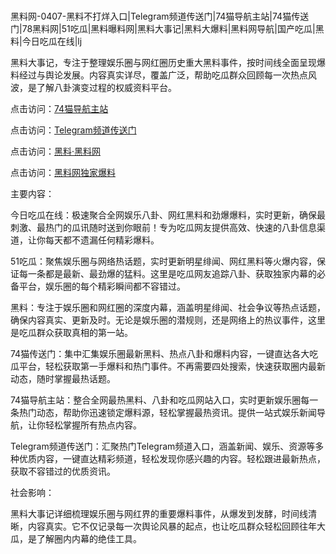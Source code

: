 #
黑料网-0407-黑料不打烊入口|Telegram频道传送门|74猫导航主站|74猫传送门|78黑料网|51吃瓜|黑料曝料网|黑料大事记|黑料大爆料|黑料网导航|国产吃瓜|黑料|今日吃瓜在线|lj

黑料大事记，专注于整理娱乐圈与网红圈历史重大黑料事件，按时间线全面呈现爆料经过与舆论发展。内容真实详尽，覆盖广泛，帮助吃瓜群众回顾每一次热点风波，是了解八卦演变过程的权威资料平台。


点击访问：<a href="https://74mao.com/">74猫导航主站</a>

点击访问：<a href="https://74mao.com/">Telegram频道传送门</a>

点击访问：<a href="https://tyer.pages.dev/">黑料·黑料网</a>

点击访问：<a href="https://haef.pages.dev/">黑料网独家爆料</a>


主要内容：

今日吃瓜在线：极速聚合全网娱乐八卦、网红黑料和劲爆爆料，实时更新，确保最刺激、最热门的瓜讯随时送到你眼前！专为吃瓜网友提供高效、快速的八卦信息渠道，让你每天都不遗漏任何精彩爆料。

51吃瓜：聚焦娱乐圈与网络热话题，实时更新明星绯闻、网红黑料等火爆内容，保证每一条都是最新、最劲爆的猛料。这里是吃瓜网友追踪八卦、获取独家内幕的必备平台，娱乐圈的每个精彩瞬间都不容错过。

黑料：专注于娱乐圈和网红圈的深度内幕，涵盖明星绯闻、社会争议等热点话题，确保内容真实、更新及时。无论是娱乐圈的潜规则，还是网络上的热议事件，这里是吃瓜群众获取真相的第一站。

74猫传送门：集中汇集娱乐圈最新黑料、热点八卦和爆料内容，一键直达各大吃瓜平台，轻松获取第一手爆料和热门事件。不再需要四处搜索，快速获取圈内最新动态，随时掌握最热话题。

74猫导航主站：整合全网最热黑料、八卦和吃瓜网站入口，实时更新娱乐圈每一条热门动态，帮助你迅速锁定爆料源，轻松掌握最热资讯。提供一站式娱乐新闻导航，让你轻松掌握所有热点内容。

Telegram频道传送门：汇聚热门Telegram频道入口，涵盖新闻、娱乐、资源等多种优质内容，一键直达精彩频道，轻松发现你感兴趣的内容。轻松跟进最新热点，获取不容错过的优质资讯。

社会影响：

黑料大事记详细梳理娱乐圈与网红界的重要爆料事件，从爆发到发酵，时间线清晰，内容真实。它不仅记录每一次舆论风暴的起点，也让吃瓜群众轻松回顾往年大瓜，是了解圈内内幕的绝佳工具。

<span style="display:none;">[Canonical link](https://github.com/Nguquadi555/96783 ）</span>
